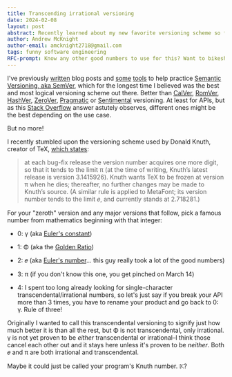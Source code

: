 ```yaml
---
title: Transcending irrational versioning
date: 2024-02-08
layout: post
abstract: Recently learned about my new favorite versioning scheme so far from none other than Donald Knuth.
author: Andrew McKnight
author-email: amcknight2718@gmail.com
tags: funny software engineering
RFC-prompt: Know any other good numbers to use for this? Want to bikeshed over the name "irrationdental"?
---
```


I've previously [written](https://armcknight.com/blog/2018/10/30/on-a-mission-to-automate-revision.html) blog posts and [some](https://armcknight.com/blog/2018/04/20/automatic-devpod-versioning-and-deployment-with-vrsnr.html) [tools](https://armcknight.com/blog/2017/12/17/easy-versioning-with-vrsnr-and-rake.html) to help practice [Semantic Versioning, aka SemVer](https://github.com/semver/semver), which for the longest time I believed was the best and most logical versioning scheme out there. Better than [CalVer](https://github.com/mahmoud/calver), [RomVer](https://github.com/romversioning/romver), [HashVer](https://github.com/miniscruff/hashver), [ZeroVer](https://github.com/mahmoud/zerover), [Pragmatic](https://github.com/seveibar/pragmaticversioning) or [Sentimental](https://github.com/dominictarr/sentimental-versioning) versioning. At least for APIs, but as this [Stack Overflow](https://softwareengineering.stackexchange.com/a/440907) answer astutely observes, different ones might be the best depending on the use case.

But no more!

I recently stumbled upon the versioning scheme used by Donald Knuth, creator of TeX, [which states](https://texfaq.org/FAQ-TeXfuture):

> at each bug-fix release the version number acquires one more digit, so that it tends to the limit π (at the time of writing, Knuth’s latest release is version 3.1415926). Knuth wants TeX to be frozen at version π when he dies; thereafter, no further changes may be made to Knuth’s source. (A similar rule is applied to MetaFont; its version number tends to the limit 𝑒, and currently stands at 2.718281.)

For your "zeroth" version and any major versions that follow, pick a famous number from mathematics beginning with that integer:

- 0: γ (aka [Euler's constant](https://en.wikipedia.org/wiki/Euler's_constant))

- 1: Φ (aka the [Golden Ratio](https://en.wikipedia.org/wiki/Golden_ratio))

- 2: 𝑒 (aka [Euler's number](https://en.wikipedia.org/wiki/E_(mathematical_constant))... this guy really took a lot of the good numbers)

- 3: π (if you don't know this one, you get pinched on March 14)

- 4: I spent too long already looking for single-character transcendental/irrational numbers, so let's just say if you break your API more than 3 times, you have to rename your product and go back to 0: γ. Rule of three!

Originally I wanted to call this transcendental versioning to signify just how much better it is than all the rest, but Φ is not transcendental, only irrational. γ is not yet proven to be _either_ transcendental or irrational–I think those cancel each other out and it stays here unless it's proven to be _neither_. Both 𝑒 and π are both irrational and transcendental.

Maybe it could just be called your program's Knuth number. 𝕂?
